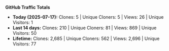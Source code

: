 
**GitHub Traffic Totals**

- **Today (2025-07-17):** Clones: 5 | Unique Cloners: 5 | Views: 26 | Unique Visitors: 1
- **Last 14 days:** Clones: 210 | Unique Cloners: 81 | Views: 869 | Unique Visitors: 50
- **Lifetime:** Clones: 2,685 | Unique Cloners: 562 | Views: 2,696 | Unique Visitors: 77

